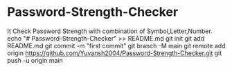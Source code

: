 # Password-Strength-Checker
It Check Password Strength with combination of Symbol,Letter,Number.
echo "# Password-Strength-Checker" >> README.md
git init
git add README.md
git commit -m "first commit"
git branch -M main
git remote add origin https://github.com/Yuvansh2004/Password-Strength-Checker.git
git push -u origin main
